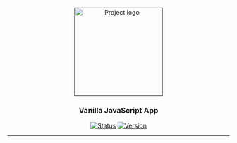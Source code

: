 <p align="center">
  <a href="" rel="noopener">
 <img width=200px height=200px src="https://pythonhosted.org/scikit-fuzzy/_static/img/logo.png" alt="Project logo"></a>
</p>

<h3 align="center">Vanilla JavaScript App</h3>

<div align="center">

[![Status](https://img.shields.io/badge/status-active-success.svg)]()
[![Version](https://img.shields.io/badge/Version-4.0-red)](/LICENSE)

</div>

---
